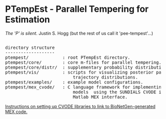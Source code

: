 # PTempEst - Parallel Tempering for Estimation

*The 'P' is silent.*
Justin S. Hogg (but the rest of us call it 'pee-tempest'...)
 
<pre>

directory structure
-------------------
ptempest/             : root PTempEst directory.
ptempest/core/        : core m-files for parallel tempering.
ptempest/core/distr/  : supplementary probability distribution functions
ptempest/vis/         : scripts for visualizing posterior parameter and
                          trajectory distributions.
ptempest/examples/    : example model configurations. 
ptempest/mex_cvode/   : C language framework for implementing dynamical system
                          models  using the SUNDIALS CVODE integrator with a
                          Matlab MEX interface.
</pre>

[Instructions on setting up CVODE libraries to link to BioNetGen-generated MEX code.](https://docs.google.com/document/d/1sVKyIkFPAhjOpuexq_NEV8lUGL7pRuX_gF7BmThsUls/edit?usp=sharing)
